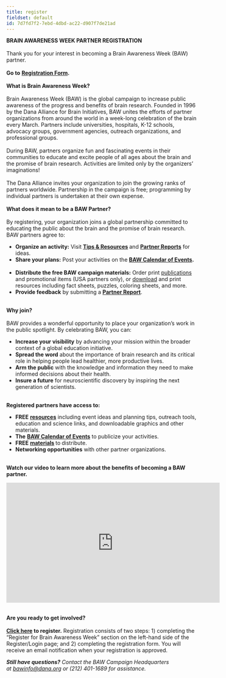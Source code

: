 ```yaml
---
title: register
fieldset: default
id: 7d7fd7f2-7ebd-4dbd-ac22-d907f7de21ad
---
```

<div class="grid_9"> <div id="ctl00_ContentPlaceHolder1_cntMainContent"> <div id="ctl00_cColumn_HtmlContentBlock1_ContentBlock"><p><strong><span>BRAIN AWARENESS WEEK PARTNER REGISTRATION</span></strong><span><br><br> Thank you for your interest in becoming a Brain Awareness Week (BAW) partner.<br><br><strong>Go to</strong>&nbsp;<a title="Registration Form" href="http://www.dana.org/BAW/MemberLogin.aspx"><strong><span>Registration Form</span></strong></a><strong>.<br></strong></span><br><strong>What is Brain Awareness Week?<br><br></strong>Brain Awareness Week (BAW) is the global campaign to increase public awareness of the progress and benefits of brain research. Founded in 1996 by the Dana Alliance for Brain Initiatives, BAW unites the efforts of partner organizations from around the world in a week-long celebration of the brain every March. Partners include universities, hospitals, K-12 schools, advocacy groups, government agencies, outreach organizations, and professional groups.<br><br>During BAW, partners organize fun and fascinating events in their communities to educate and excite people of all ages about the brain and the promise of brain research. Activities are limited only by the organizers’ imaginations!<br><br>The Dana Alliance invites your organization to join the growing ranks of partners worldwide. Partnership in the campaign is free; programming by individual partners is undertaken at their own expense.&nbsp;<br><br><strong>What does it mean to be a BAW Partner?<br><br></strong>By registering, your organization joins a global partnership committed to educating the public about the brain and the promise of brain research. BAW partners agree to: &nbsp;</p> <ul type="disc"> <li><strong><span>Organize an activity:</span></strong><span>&nbsp;Visit <strong><a title="Tips &amp;amp; Resources" href="http://www.dana.org/baw/tipsandresources/" target="_blank"><span>Tips &amp; Resources</span></a> </strong>and <a title="Partner Reports" href="http://www.dana.org/BAW/PartnerReports/"><strong><span>Partner Reports</span></strong></a> for ideas. </span></li> <li><strong><span>Share your plans:</span></strong>&nbsp;Post your activities on the <strong><a title="BAW Calendar&nbsp;of Events" href="http://www.dana.org/baw/calendar" target="_blank">BAW C<span>alendar&nbsp;of Events</span></a>.</strong>&nbsp; &nbsp;</li> <li><strong>Distribute the free BAW campaign materials:</strong>&nbsp;Order print <a title="publications" href="http://www.dana.org/baw/publications" target="_blank">publications</a> and promotional items (USA partners only), or <a title="download" href="http://www.dana.org/downloads/adults" target="_blank">download</a> and print resources including fact sheets, puzzles, coloring sheets, and more.<span>&nbsp;</span></li> <li><strong><span>Provide feedback</span></strong><span> by submitting a <a title="Partner Report" href="http://www.dana.org/BAW/PartnerReports/"><strong><span>Partner Report</span></strong></a>.&nbsp; </span></li> </ul> <p><span><br><strong>Why join?<em>&nbsp;</em></strong><br><br> BAW provides a wonderful opportunity to place your organization’s work in the public spotlight. By celebrating BAW, you can: </span></p> <ul type="disc"> <li><strong><span>Increase your visibility</span></strong><span> by advancing your mission within the broader context of a global education initiative. </span></li> <li><strong><span>Spread the word</span></strong><span> about the importance of brain research and its critical role in helping people lead healthier, more productive lives. </span></li> <li><strong><span>Arm the public</span></strong><span> with the knowledge and information they need to make informed decisions about their health. </span></li> <li><strong><span>Insure a future</span></strong><span> for neuroscientific discovery by inspiring the next generation of scientists. </span></li> </ul> <p><strong><span><br> Registered partners have access to:</span></strong><span> &nbsp;</span></p> <ul type="disc"> <li><strong><span>FREE</span></strong><span>&nbsp;<a href="http://www.dana.org/brainweek/tipsandresources/"><strong><span>resources</span></strong></a> including event ideas and planning tips, outreach tools, education and science links, and downloadable graphics and other materials. </span></li> <li><strong><span>The</span></strong><span> <a title="BAW Calendar of Events" href="http://www.dana.org/BAW/Calendar/"><strong><span>BAW Calendar of Events</span></strong></a> to publicize your activities. </span></li> <li><strong><span>FREE</span></strong><span>&nbsp;<a title="materials" href="http://www.dana.org/baw/publications/"><strong><span>materials</span></strong></a><strong>&nbsp;</strong>to<strong>&nbsp;</strong>distribute. </span></li> <li><strong><span>Networking opportunities</span></strong><span> with other partner organizations. </span></li> </ul> <p><br><strong>Watch our video to learn more about the benefits of becoming a BAW partner.</strong></p> <iframe width="560" height="315" src="https://www.youtube.com/embed/l3-EZHPT9MM" frameborder="0" allowfullscreen="true"></iframe> <p><span><br><strong>Are you ready to get involved?</strong>&nbsp;<br><br><a title="Click here" href="http://www.dana.org/BAW/MemberLogin.aspx"><strong><span>Click here</span></strong></a><strong>&nbsp;to register.</strong> Registration consists of two steps: 1) completing the “Register for Brain Awareness Week” section on the left-hand side of the Register/Login page; and 2) completing the registration form. You will receive an email notification when your registration is approved.&nbsp; </span></p> <strong><em><span>Still have questions?</span></em></strong><span>&nbsp;<em>Contact the BAW Campaign Headquarters at</em>&nbsp;<em><span><a href="mailto:bawinfo@dana.org">bawinfo@dana.org</a>&nbsp;</span></em><em>or (212) 401-1689 for assistance.</em></span>&nbsp;&nbsp; </div> <script type="text/javascript"><!-- function MessageConfirm() { if (confirm('You will now be directed to the registration page. Please complete the "Register" section on the left-hand side of the registration page; you will then be taken to the BAW partner registration form.')) { window.location = '/BAW/MemberLogin.aspx?ReturnUrl=/BAW/Register.aspx'; } } //--></script> </div> </div>

